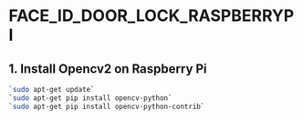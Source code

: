 # FACE_ID_DOOR_LOCK_RASPBERRYPI


## 1. Install Opencv2 on Raspberry Pi

   ```bash
   `sudo apt-get update`
   `sudo apt-get pip install opencv-python`
   `sudo apt-get pip install opencv-python-contrib`

   
